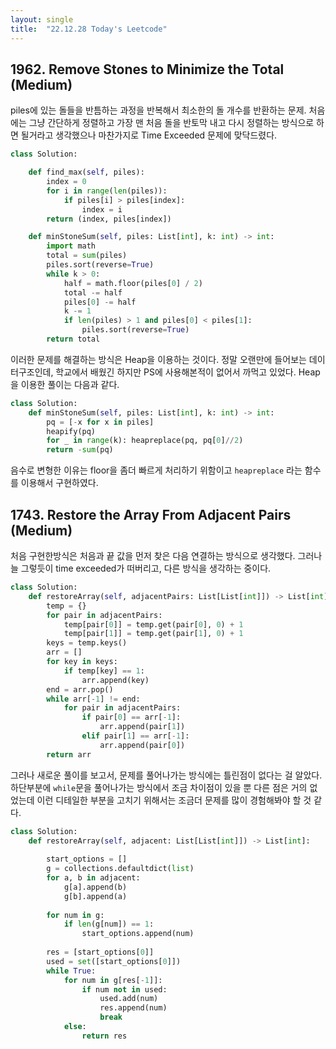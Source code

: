 ```yaml
---
layout: single
title:  "22.12.28 Today's Leetcode"
---
```



## 1962. Remove Stones to Minimize the Total (Medium)

piles에 있는 돌들을 반틈하는 과정을 반복해서 최소한의 돌 개수를 반환하는 문제.
처음에는 그냥 간단하게 정렬하고 가장 맨 처음 돌을 반토막 내고 다시 정렬하는 방식으로 하면 될거라고 생각했으나
마찬가지로 Time Exceeded 문제에 맞닥드렸다. 

```python
class Solution:

    def find_max(self, piles):
        index = 0
        for i in range(len(piles)):
            if piles[i] > piles[index]:
                index = i
        return (index, piles[index]) 

    def minStoneSum(self, piles: List[int], k: int) -> int:
        import math
        total = sum(piles)
        piles.sort(reverse=True)
        while k > 0:
            half = math.floor(piles[0] / 2)
            total -= half
            piles[0] -= half
            k -= 1
            if len(piles) > 1 and piles[0] < piles[1]:
                piles.sort(reverse=True)
        return total        
```

이러한 문제를 해결하는 방식은 Heap을 이용하는 것이다. 정말 오랜만에 들어보는 데이터구조인데, 학교에서 배웠긴 하지만
PS에 사용해본적이 없어서 까먹고 있었다. Heap을 이용한 풀이는 다음과 같다. 

```python
class Solution:
    def minStoneSum(self, piles: List[int], k: int) -> int:
        pq = [-x for x in piles]
        heapify(pq)
        for _ in range(k): heapreplace(pq, pq[0]//2)
        return -sum(pq)
```

음수로 변형한 이유는 floor을 좀더 빠르게 처리하기 위함이고 `heapreplace` 라는 함수를 이용해서 구현하였다.

## 1743. Restore the Array From Adjacent Pairs (Medium)

처음 구현한방식은 처음과 끝 값을 먼저 찾은 다음 연결하는 방식으로 생각했다.
그러나 늘 그렇듯이 time exceeded가 떠버리고, 다른 방식을 생각하는 중이다.

```python
class Solution:
    def restoreArray(self, adjacentPairs: List[List[int]]) -> List[int]:
        temp = {}
        for pair in adjacentPairs:
            temp[pair[0]] = temp.get(pair[0], 0) + 1
            temp[pair[1]] = temp.get(pair[1], 0) + 1
        keys = temp.keys()
        arr = []
        for key in keys:
            if temp[key] == 1:
                arr.append(key)
        end = arr.pop()
        while arr[-1] != end:
            for pair in adjacentPairs:
                if pair[0] == arr[-1]:
                    arr.append(pair[1])
                elif pair[1] == arr[-1]:
                    arr.append(pair[0])
        return arr
```

그러나 새로운 풀이를 보고서, 문제를 풀어나가는 방식에는 틀린점이 없다는 걸 알았다.
하단부분에 `while`문을 풀어나가는 방식에서 조금 차이점이 있을 뿐 다른 점은 거의 없었는데
이런 디테일한 부분을 고치기 위해서는 조금더 문제를 많이 경험해봐야 할 것 같다.

```python
class Solution:
    def restoreArray(self, adjacent: List[List[int]]) -> List[int]:
        
        start_options = []
        g = collections.defaultdict(list)
        for a, b in adjacent:
            g[a].append(b)
            g[b].append(a)
            
        for num in g:
            if len(g[num]) == 1:
                start_options.append(num)
                
        res = [start_options[0]]
        used = set([start_options[0]])
        while True:
            for num in g[res[-1]]:
                if num not in used:
                    used.add(num)
                    res.append(num)
                    break
            else:
                return res
```
